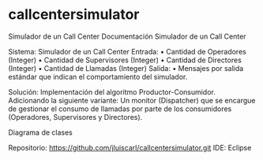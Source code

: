 # callcentersimulator
Simulador de un Call Center
Documentación Simulador de un Call Center

Sistema: Simulador de un Call Center
Entrada: 
•	Cantidad de Operadores (Integer)
•	Cantidad de Supervisores (Integer)
•	Cantidad de Directores (Integer)
•	Cantidad de Llamadas (Integer)
Salida:
•	Mensajes por salida estándar que indican el comportamiento del simulador.

Solución: Implementación del algoritmo Productor-Consumidor. Adicionando la siguiente variante: Un monitor (Dispatcher)
que se encargue de gestionar el consumo de llamadas por parte de los consumidores (Operadores, Supervisores y Directores).

Diagrama de clases
 

Repositorio: https://github.com/jluiscarl/callcentersimulator.git
IDE: Eclipse
